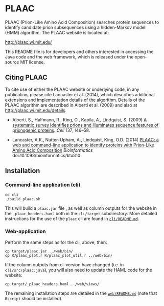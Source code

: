 PLAAC
=====

PLAAC (Prion-Like Amino Acid Composition) searches protein sequences
to identify candidate prion subsequences using a hidden-Markov model
(HMM) algorithm.  The PLAAC website is located at: 

 http://plaac.wi.mit.edu/

This README file is for developers and others interested in accessing
the Java code and the web framework, which is released under the
open-source MIT license.

Citing PLAAC
------------

To cite use of either the PLAAC website or underlying code, in any
publication, please cite Lancaster et al. (2014), which describes
additional extensions and implementation details of the algorithm.
Details of the PLAAC algorithm are described in Alberti et al. (2009)
and also at http://plaac.wi.mit.edu/details.


* Alberti, S., Halfmann, R., King, O., Kapila, A., Lindquist, S. (2009) 
[A systematic survey identifies prions and illuminates sequence
features of prionogenic proteins](http://www.sciencedirect.com/science/article/pii/S0092867409002669).
*Cell* 137, 146–58.

* Lancaster, A.K., Nutter-Upham, A., Lindquist, King, O.D. (2014)
[PLAAC: a web and command-line application to identify proteins with
Prion-Like Amino Acid Composition](http://bioinformatics.oxfordjournals.org/content/early/2014/05/13/bioinformatics.btu310.abstract) *Bioinformatics* doi:10.1093/bioinformatics/btu310


Installation
------------

### Command-line application (cli)

    cd cli
    ./build_plaac.sh

This will build a ```plaac.jar``` file , as well as column outputs for the website in the ```_plaac_headers.haml``` both in the ```cli/target``` subdirectory.  More  detailed instructions for the use of the ```plaac``` cli are found in [```cli/README.md```](https://github.com/whitehead/plaac/blob/master/cli/README.md).


### Web-application

Perform the same steps as for the cli, above, then:

    cp target/plaac.jar ../web/bin/
    cp R/plaac_plot.r R/plaac_plot_util.r ../web/bin/

If the column outputs from cli version have changed (i.e. in ```cli/src/plaac.java```), you will also need to update the HAML code for the website:

    cp target/_plaac_headers.haml ../web/views/

The remaining installation steps are detailed in the [```web/README.md```](https://github.com/whitehead/plaac/blob/master/web/README.md) (note that ```Rscript``` 
should be installed).
